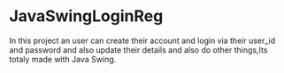 # JavaSwingLoginReg
In this project an user can create their account and login via their user_id and password and also update their details and also do other things,Its totaly made with Java Swing.

